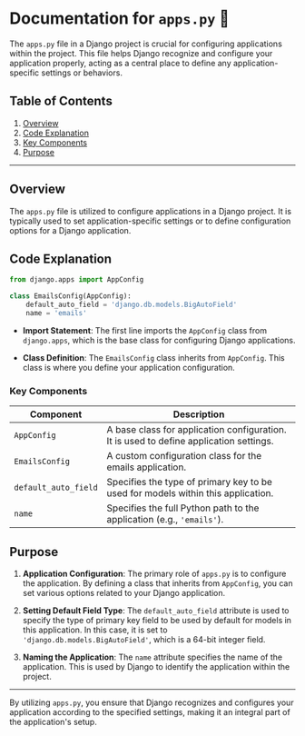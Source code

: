 # Documentation for `apps.py` 📄

The `apps.py` file in a Django project is crucial for configuring applications within the project. This file helps Django recognize and configure your application properly, acting as a central place to define any application-specific settings or behaviors.

## Table of Contents
1. [Overview](#overview)
2. [Code Explanation](#code-explanation)
3. [Key Components](#key-components)
4. [Purpose](#purpose)

---

## Overview

The `apps.py` file is utilized to configure applications in a Django project. It is typically used to set application-specific settings or to define configuration options for a Django application.

## Code Explanation

```python
from django.apps import AppConfig

class EmailsConfig(AppConfig):
    default_auto_field = 'django.db.models.BigAutoField'
    name = 'emails'
```

- **Import Statement**: The first line imports the `AppConfig` class from `django.apps`, which is the base class for configuring Django applications.

- **Class Definition**: The `EmailsConfig` class inherits from `AppConfig`. This class is where you define your application configuration.

### Key Components

| Component               | Description                                                                                   |
|-------------------------|-----------------------------------------------------------------------------------------------|
| `AppConfig`             | A base class for application configuration. It is used to define application settings.        |
| `EmailsConfig`          | A custom configuration class for the emails application.                                      |
| `default_auto_field`    | Specifies the type of primary key to be used for models within this application.              |
| `name`                  | Specifies the full Python path to the application (e.g., `'emails'`).                         |

## Purpose

1. **Application Configuration**: The primary role of `apps.py` is to configure the application. By defining a class that inherits from `AppConfig`, you can set various options related to your Django application.

2. **Setting Default Field Type**: The `default_auto_field` attribute is used to specify the type of primary key field to be used by default for models in this application. In this case, it is set to `'django.db.models.BigAutoField'`, which is a 64-bit integer field.

3. **Naming the Application**: The `name` attribute specifies the name of the application. This is used by Django to identify the application within the project.

---

By utilizing `apps.py`, you ensure that Django recognizes and configures your application according to the specified settings, making it an integral part of the application's setup.